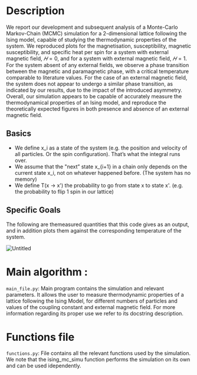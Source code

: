 # Description
We report our development and subsequent analysis of a Monte-Carlo Markov-Chain (MCMC) simulation for a 2-dimensional
lattice following the Ising model, capable of studying the thermodynamic properties of the system. We reproduced plots for the
magnetisation, susceptibility, magnetic susceptibility, and specific heat per spin for a system with external magnetic field, $𝐻 = 0$,
and for a system with external magnetic field, $𝐻 = 1$. For the system absent of any external fields, we observe a phase transition
between the magnetic and paramagnetic phase, with a critical temperature comparable to literature values. For the case of an
external magnetic field, the system does not appear to undergo a similar phase transition, as indicated by our results, due to the
impact of the introduced asymmetry. Overall, our simulation appears to be capable of accurately measure the thermodynamical
properties of an Ising model, and reproduce the theoretically expected figures in both presence and absence of an external
magnetic field.

## Basics
- We define x_i as a state of the system (e.g. the position and velocity of all particles. Or the spin configuration). That’s what the integral runs over.
- We assume that the "next” state x_{i+1} in a chain only depends on the current state x_i, not on whatever happened before. (The system has no memory)
- We define T(x → x') the probability to go from state x to state x'. (e.g. the probability to flip 1 spin in our lattice)

## Specific Goals 
The following are themeasured quantities that this code gives as an output, and in addition plots them against the corresponding temperature of the system.

![Untitled](https://user-images.githubusercontent.com/101981619/205295681-737bad41-6197-423e-ac19-5f99fc072e51.png)



# Main algorithm :	
 `main_file.py`: Main program contains the simulation and relevant parameters. It allows the user to measure
   thermodynamic properties of a lattice following the Ising Model, for different numbers of
    particles and values of the coupling constant and external magnetic field. For more information regarding
    its proper use we refer to its docstring description.
              
              
# Functions file	
 `functions.py`: File contains all the relevant functions used by the simulation. We note that the
    ising_mc_simu function performs the simulation on its own and can be used idependently.
